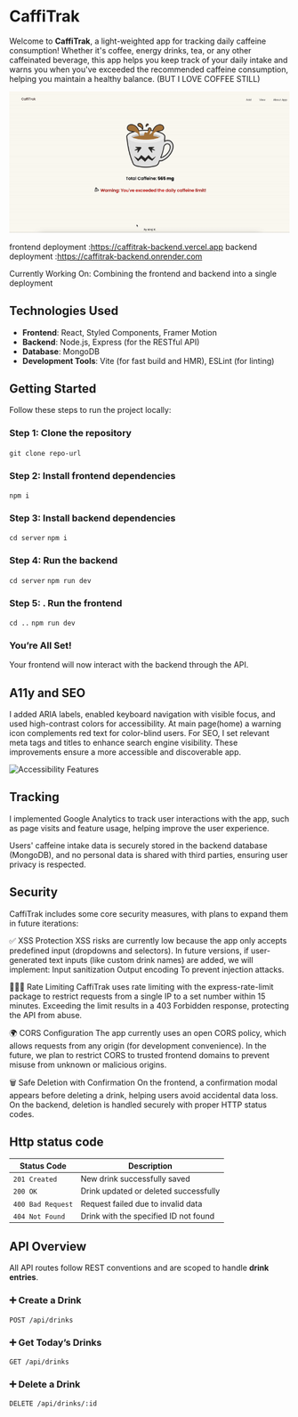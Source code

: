 # CaffiTrak

Welcome to **CaffiTrak**,  a light-weighted app for tracking daily caffeine consumption! Whether it's coffee, energy drinks, tea, or any other caffeinated beverage, this app helps you keep track of your daily intake and warns you when you've exceeded the recommended caffeine consumption, helping you maintain a healthy balance. (BUT I LOVE COFFEE STILL)

![Accessibility Features](./public/preview.gif)

frontend deployment :https://caffitrak-backend.vercel.app
backend deployment :https://caffitrak-backend.onrender.com

Currently Working On: Combining the frontend and backend into a single deployment 

## Technologies Used

- **Frontend**: React, Styled Components, Framer Motion
- **Backend**: Node.js, Express (for the RESTful API)
- **Database**: MongoDB
- **Development Tools**: Vite (for fast build and HMR), ESLint (for linting)

## Getting Started
Follow these steps to run the project locally:

### Step 1: Clone the repository
```git clone repo-url```

### Step 2: Install frontend dependencies
```npm i```

### Step 3: Install backend dependencies
```cd server```
```npm i```

### Step 4:  Run the backend
```cd server```
```npm run dev```

### Step 5: . Run the frontend
```cd ..```
```npm run dev```

### You’re All Set!
Your frontend will now interact with the backend through the API.



## A11y and SEO
I added ARIA labels, enabled keyboard navigation with visible focus, and used high-contrast colors for accessibility. 
At main page(home) a warning icon complements red text for color-blind users. 
For SEO, I set relevant meta tags and titles to enhance search engine visibility. 
These improvements ensure a more accessible and discoverable app.

![Accessibility Features](./public/a11y.png)
## Tracking
I implemented Google Analytics to track user interactions with the app, such as page visits and feature usage, helping improve the user experience. 

Users' caffeine intake data is securely stored in the backend database (MongoDB), and no personal data is shared with third parties, ensuring user privacy is respected.

## Security
CaffiTrak includes some core security measures, with plans to expand them in future iterations:

✅ XSS Protection
XSS risks are currently low because the app only accepts predefined input (dropdowns and selectors).
In future versions, if user-generated text inputs (like custom drink names) are added, we will implement:
Input sanitization
Output encoding
To prevent injection attacks.

🙅🏻‍♀️ Rate Limiting
CaffiTrak uses rate limiting with the express-rate-limit package to restrict requests from a single IP to a set number within 15 minutes. Exceeding the limit results in a 403 Forbidden response, protecting the API from abuse.

🌍 CORS Configuration
The app currently uses an open CORS policy, which allows requests from any origin (for development convenience).
In the future, we plan to restrict CORS to trusted frontend domains to prevent misuse from unknown or malicious origins.

🗑️ Safe Deletion with Confirmation
On the frontend, a confirmation modal appears before deleting a drink, helping users avoid accidental data loss.
On the backend, deletion is handled securely with proper HTTP status codes.

## Http status code
| Status Code      | Description                               |
|------------------|-------------------------------------------|
| `201 Created`    | New drink successfully saved              |
| `200 OK`         | Drink updated or deleted successfully     |
| `400 Bad Request`| Request failed due to invalid data        |
| `404 Not Found`  | Drink with the specified ID not found     |

## API Overview

All API routes follow REST conventions and are scoped to handle **drink entries**.

### ➕ Create a Drink
```http
POST /api/drinks
```

### ➕ Get Today’s Drinks
```http
GET /api/drinks
```

### ➕ Delete a Drink
```http
DELETE /api/drinks/:id
```



